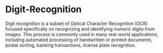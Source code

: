 # Digit-Recognition
Digit recognition is a subset of Optical Character Recognition (OCR) focused specifically on recognizing and identifying numeric digits from images. This process is commonly used in many real-world applications, including automated processing of handwritten or printed documents, postal sorting, banking transactions, license plate recognition.
